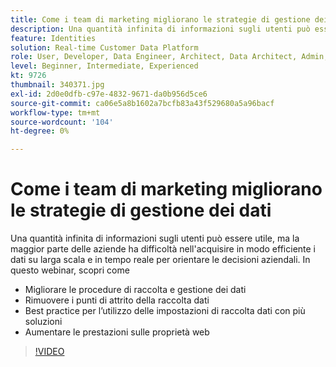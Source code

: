 ```yaml
---
title: Come i team di marketing migliorano le strategie di gestione dei dati
description: Una quantità infinita di informazioni sugli utenti può essere utile, ma la maggior parte delle aziende ha difficoltà nell'acquisire in modo efficiente i dati su larga scala e in tempo reale per orientare le decisioni aziendali.
feature: Identities
solution: Real-time Customer Data Platform
role: User, Developer, Data Engineer, Architect, Data Architect, Admin, Leader
level: Beginner, Intermediate, Experienced
kt: 9726
thumbnail: 340371.jpg
exl-id: 2d0e0dfb-c97e-4832-9671-da0b956d5ce6
source-git-commit: ca06e5a8b1602a7bcfb83a43f529680a5a96bacf
workflow-type: tm+mt
source-wordcount: '104'
ht-degree: 0%

---
```


# Come i team di marketing migliorano le strategie di gestione dei dati

Una quantità infinita di informazioni sugli utenti può essere utile, ma la maggior parte delle aziende ha difficoltà nell&#39;acquisire in modo efficiente i dati su larga scala e in tempo reale per orientare le decisioni aziendali. In questo webinar, scopri come

* Migliorare le procedure di raccolta e gestione dei dati
* Rimuovere i punti di attrito della raccolta dati
* Best practice per l’utilizzo delle impostazioni di raccolta dati con più soluzioni
* Aumentare le prestazioni sulle proprietà web

>[!VIDEO](https://video.tv.adobe.com/v/340371/?quality=12&learn=on)
